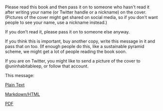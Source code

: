 Please read this book and then pass it on to someone who hasn't read it after writing your name (or Twitter handle or a nickname) on the cover. (Pictures of the cover might get shared on social media, so if you don't want people to see your name, use a nickname instead.)

If you don't read it, please pass it on to someone else anyway.

If you think this is important, buy another copy, write this message in it and pass that on too. (If enough people do this, like a sustainable pyramid scheme, we might get a lot of people reading the book soon.

If you are on Twitter, you might like to send a picture of the cover to @uninhabitableep, or follow that account.

This message:

[Plain Text](https://github.com/uninhabitable/earth/blob/master/message.txt)

[Markdown/HTML](https://github.com/uninhabitable/earth/blob/master/message.md)

[PDF](https://github.com/uninhabitable/earth/blob/master/message.pdf)









